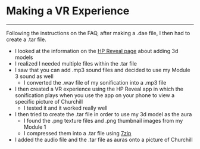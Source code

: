 # Making a VR Experience
---

Following the instructions on the FAQ, after making a .dae file, I then had to create a .tar file.

- I looked at the information on the [HP Reveal page](https://aurasma.zendesk.com/hc/en-us/articles/206382776-3D-Overlay-Specifications-formerly-3D-Guidelines-) about adding 3d models 
- I realized I needed multiple files within the .tar file
- I saw that you can add .mp3 sound files and decided to use my Module 3 sound as well
    - I converted the .wav file of my sonification into a .mp3 file
- I then created a VR experience using the HP Reveal app in which the sonification plays when you use the app on your phone to view a specific picture of Churchill
    - I tested it and it worked really well
- I then tried to create the .tar file in order to use my 3d model as the aura
    - I found the .png texture files and .png thumbnail images from my Module 1
    - I compressed them into a .tar file using [7zip](https://www.7-zip.org/download.html) 
- I added the audio file and the .tar file as auras onto a picture of Churchill